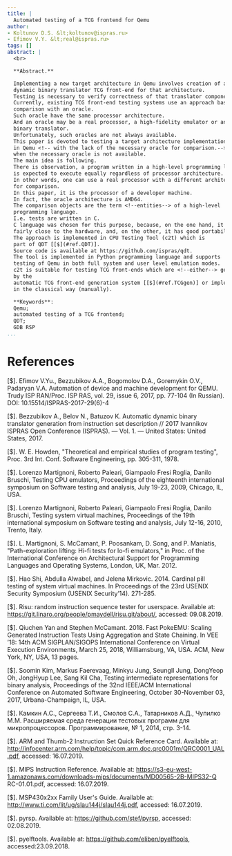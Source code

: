 ```yaml
---
title: |
  Automated testing of a TCG frontend for Qemu
author:
- Koltunov D.S. &lt;koltunov@ispras.ru>
- Efimov V.Y. &lt;real@ispras.ru>
tags: []
abstract: |
  <br>

  **Abstract.**

  Implementing a new target architecture in Qemu involves creation of a
  dynamic binary translator TCG front-end for that architecture.
  Testing is necessary to verify correctness of that translator component.
  Currently, existing TCG front-end testing systems use an approach based on a
  comparison with an oracle.
  Such oracle have the same processor architecture.
  And an oracle may be a real processor, a high-fidelity emulator or another
  binary translator.
  Unfortunately, such oracles are not always available.
  This paper is devoted to testing a target architecture implementation
  in Qemu <!-- with the lack of the necessary oracle for comparison.-->
  when the necessary oracle is not available.
  The main idea is following.
  There is observation, a program written in a high-level programming language
  is expected to execute equally regardless of processor architecture.
  In other words, one can use a real processor with a different architecture
  for comparison.
  In this paper, it is the processor of a developer machine.
  In fact, the oracle architecture is AMD64.
  The comparison objects are the term <!--entities--> of a high-level
  programming language.
  I.e. tests are written in C.
  C language ​​was chosen for this purpose, because, on the one hand, it is
  fairly close to the hardware, and, on the other, it has good portability.
  The approach is implemented in CPU Testing Tool (c2t) which is
  part of QDT [[$](#ref.QDT)].
  Source code is available at https://github.com/ispras/qdt.
  The tool is implemented in Python programming language and supports
  testing of Qemu in both full system and user level emulation modes.
  c2t is suitable for testing TCG front-ends which are <!--either--> generated
  by the
  automatic TCG front-end generation system [[$](#ref.TCGgen)] or implemented
  in the classical way (manually).

  **Keywords**:
  Qemu;
  automated testing of a TCG frontend;
  QDT;
  GDB RSP
...
```


# References

[$]. <a name="ref.QDT"></a>Efimov V.Yu., Bezzubikov A.A., Bogomolov D.A.,
Goremykin O.V., Padaryan V.A. Automation of device and machine development for
QEMU. Trudy ISP RAN/Proc. ISP RAS, vol. 29, issue 6, 2017, pp. 77-104
(In Russian). DOI: 10.15514/ISPRAS-2017-29(6)-4

[$]. <a name="ref.TCGgen"></a>Bezzubikov A., Belov N., Batuzov K. Automatic
dynamic binary translator generation from instruction set description // 2017
Ivannikov ISPRAS Open Conference (ISPRAS). — Vol. 1. — United States: United
States, 2017.

[$]. <a name="ref.oracle_testing"></a>W. E. Howden, "Theoretical and
empirical studies of program testing", Proc. 3rd Int. Conf. Software
Engineering, pp. 305-311, 1978.

[$]. <a name="ref.EmuFuzzer"></a>Lorenzo Martignoni, Roberto Paleari,
Giampaolo Fresi Roglia, Danilo Bruschi, Testing CPU emulators, Proceedings of
the eighteenth international symposium on Software testing and analysis, July
19-23, 2009, Chicago, IL, USA.

[$]. <a name="ref.KEmuFuzzer"></a>Lorenzo Martignoni, Roberto Paleari,
Giampaolo Fresi Roglia, Danilo Bruschi, Testing system virtual machines,
Proceedings of the 19th international symposium on Software testing and
analysis, July 12-16, 2010, Trento, Italy.

[$]. <a name="ref.hi_4_lo"></a>L. Martignoni, S. McCamant, P. Poosankam,
D. Song, and P. Maniatis, "Path-exploration lifting: Hi-fi tests for lo-fi
emulators," in Proc. of the International Conference on Architectural Support
for Programming Languages and Operating Systems, London, UK, Mar. 2012.

[$]. <a name="ref.pill_testing"></a>Hao Shi, Abdulla Alwabel, and Jelena
Mirkovic. 2014. Cardinal pill testing of system virtual machines. In
Proceedings of the 23rd USENIX Security Symposium (USENIX Security’14).
271-285.

[$]. <a name="ref.RISU"></a>Risu: random instruction sequence tester for
userspace. Available at:
https://git.linaro.org/people/pmaydell/risu.git/about/, accessed: 09.08.2019.

[$]. <a name="ref.PokeEMU"></a>Qiuchen Yan and Stephen McCamant. 2018. Fast
PokeEMU: Scaling
Generated Instruction Tests Using Aggregation and State Chaining.
In VEE ’18: 14th ACM SIGPLAN/SIGOPS International Conference on
Virtual Execution Environments, March 25, 2018, Williamsburg, VA,
USA. ACM, New York, NY, USA, 13 pages.

[$]. <a name="ref.MeanDiff"></a>Soomin Kim, Markus Faerevaag, Minkyu Jung,
SeungIl Jung, DongYeop Oh, JongHyup Lee, Sang Kil Cha, Testing intermediate
representations for binary analysis, Proceedings of the 32nd IEEE/ACM
International Conference on Automated Software Engineering, October 30-November
03, 2017, Urbana-Champaign, IL, USA.

[$]. <a name="ref.MicroTESK"></a>Камкин А.С., Сергеева Т.И., Смолов С.А.,
Татарников А.Д., Чупилко М.М. Расширяемая среда генерации тестовых программ
для микропроцессоров. Программирование, № 1, 2014, стр. 3-14.

[$]. <a name="ref.arm_isa"></a>ARM and Thumb-2 Instruction Set Quick Reference
Card. Available at:
http://infocenter.arm.com/help/topic/com.arm.doc.qrc0001m/QRC0001_UAL.pdf,
accessed: 16.07.2019.

[$]. <a name="ref.mips_isa"></a>MIPS Instruction Reference. Available at:
https://s3-eu-west-1.amazonaws.com/downloads-mips/documents/MD00565-2B-MIPS32-Q
RC-01.01.pdf, accessed: 16.07.2019.

[$]. <a name="ref.msp430_isa"></a>MSP430x2xx Family User's Guide.
Available at: http://www.ti.com/lit/ug/slau144j/slau144j.pdf, accessed:
16.07.2019.

[$]. <a name="ref.pyrsp"></a>pyrsp. Available at:
https://github.com/stef/pyrsp, accessed: 02.08.2019.

[$]. <a name="ref.pyelftools"></a>pyelftools. Available at:
https://github.com/eliben/pyelftools, accessed:23.09.2018.

